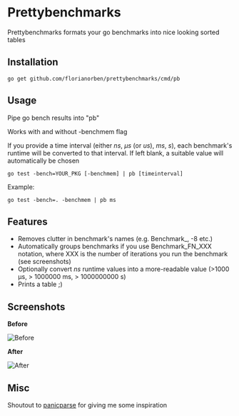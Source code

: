 # Prettybenchmarks

Prettybenchmarks formats your go benchmarks into nice looking sorted tables

## Installation
    go get github.com/florianorben/prettybenchmarks/cmd/pb

## Usage
Pipe go bench results into "pb"

Works with and without -benchmem flag

If you provide a time interval (either *ns*, *µs* (or *us*), *ms*, *s*), each benchmark's runtime will be converted to that interval. If left blank, a suitable value will automatically be chosen


    go test -bench=YOUR_PKG [-benchmem] | pb [timeinterval]

Example:

    go test -bench=. -benchmem | pb ms

## Features
- Removes clutter in benchmark's names (e.g. Benchmark_, -8 etc.)
- Automatically groups benchmarks if you use Benchmark_FN_XXX notation, where XXX is the number of iterations you run the benchmark (see screenshots)
- Optionally convert *ns* runtime values into a more-readable value (>1000 µs, > 1000000 ms, > 1000000000 s)
- Prints a table ;)

## Screenshots
**Before**

![Before](https://raw.githubusercontent.com/wiki/florianorben/prettybenchmarks/before.png "Before")

**After**

![After](https://raw.githubusercontent.com/wiki/florianorben/prettybenchmarks/after.png "After")

## Misc
Shoutout to [panicparse](https://github.com/maruel/panicparse) for giving me some inspiration
